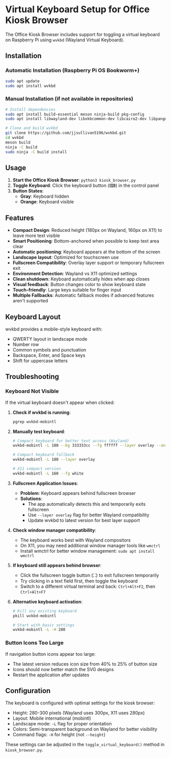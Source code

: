 # Virtual Keyboard Setup for Office Kiosk Browser

The Office Kiosk Browser includes support for toggling a virtual keyboard on Raspberry Pi using `wvkbd` (Wayland Virtual Keyboard).

## Installation

### Automatic Installation (Raspberry Pi OS Bookworm+)
```bash
sudo apt update
sudo apt install wvkbd
```

### Manual Installation (if not available in repositories)
```bash
# Install dependencies
sudo apt install build-essential meson ninja-build pkg-config
sudo apt install libwayland-dev libxkbcommon-dev libcairo2-dev libpango1.0-dev

# Clone and build wvkbd
git clone https://github.com/jjsullivan5196/wvkbd.git
cd wvkbd
meson build
ninja -C build
sudo ninja -C build install
```

## Usage

1. **Start the Office Kiosk Browser**: `python3 kiosk_browser.py`
2. **Toggle Keyboard**: Click the keyboard button (⌨) in the control panel
3. **Button States**:
   - **Gray**: Keyboard hidden
   - **Orange**: Keyboard visible

## Features

- **Compact Design**: Reduced height (180px on Wayland, 160px on X11) to leave more text visible
- **Smart Positioning**: Bottom-anchored when possible to keep text area clear  
- **Automatic positioning**: Keyboard appears at the bottom of the screen
- **Landscape layout**: Optimized for touchscreen use
- **Fullscreen Compatibility**: Overlay layer support or temporary fullscreen exit
- **Environment Detection**: Wayland vs X11 optimized settings
- **Clean shutdown**: Keyboard automatically hides when app closes
- **Visual feedback**: Button changes color to show keyboard state
- **Touch-friendly**: Large keys suitable for finger input
- **Multiple Fallbacks**: Automatic fallback modes if advanced features aren't supported

## Keyboard Layout

wvkbd provides a mobile-style keyboard with:
- QWERTY layout in landscape mode
- Number row
- Common symbols and punctuation
- Backspace, Enter, and Space keys
- Shift for uppercase letters

## Troubleshooting

### Keyboard Not Visible
If the virtual keyboard doesn't appear when clicked:

1. **Check if wvkbd is running**:
   ```bash
   pgrep wvkbd-mobintl
   ```

2. **Manually test keyboard**:
   ```bash
   # Compact keyboard for better text access (Wayland)
   wvkbd-mobintl -L 180 --bg 333333cc --fg ffffff --layer overlay --anchor bottom
   
   # Compact keyboard fallback
   wvkbd-mobintl -L 180 --layer overlay
   
   # X11 compact version
   wvkbd-mobintl -L 160 --fg white
   ```

3. **Fullscreen Application Issues**:
   - **Problem**: Keyboard appears behind fullscreen browser
   - **Solutions**:
     - The app automatically detects this and temporarily exits fullscreen
     - Use `--layer overlay` flag for better Wayland compatibility
     - Update wvkbd to latest version for best layer support

4. **Check window manager compatibility**:
   - The keyboard works best with Wayland compositors
   - On X11, you may need additional window manager tools like `wmctrl`
   - Install wmctrl for better window management: `sudo apt install wmctrl`

5. **If keyboard still appears behind browser**:
   - Click the fullscreen toggle button (⛶) to exit fullscreen temporarily
   - Try clicking in a text field first, then toggle the keyboard
   - Switch to a different virtual terminal and back: `Ctrl+Alt+F2`, then `Ctrl+Alt+F7`

6. **Alternative keyboard activation**:
   ```bash
   # Kill any existing keyboard
   pkill wvkbd-mobintl
   
   # Start with basic settings
   wvkbd-mobintl -L -H 280
   ```

### Button Icons Too Large
If navigation button icons appear too large:
- The latest version reduces icon size from 40% to 25% of button size
- Icons should now better match the SVG designs
- Restart the application after updates

## Configuration

The keyboard is configured with optimal settings for the kiosk browser:
- Height: 280-300 pixels (Wayland uses 300px, X11 uses 280px)  
- Layout: Mobile international (mobintl)
- Landscape mode: `-L` flag for proper orientation
- Colors: Semi-transparent background on Wayland for better visibility
- Command flags: `-H` for height (not `--height`)

These settings can be adjusted in the `toggle_virtual_keyboard()` method in `kiosk_browser.py`.
